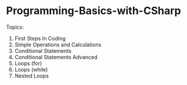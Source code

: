 # Programming-Basics-with-CSharp

Topics:
1. First Steps In Coding
2. Simple Operations and Calculations
3. Conditional Statements
4. Conditional Statements Advanced 
5. Loops (for)
6. Loops (while) 
7. Nested Loops 

